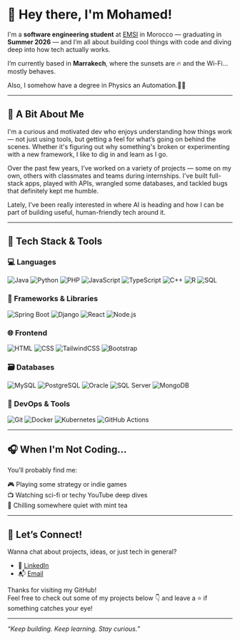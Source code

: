 # 👋 Hey there, I'm Mohamed!

I'm a **software engineering student** at [EMSI](https://www.emsi.ma/) in Morocco — graduating in **Summer 2026** — and I’m all about building cool things with code and diving deep into how tech actually works.

I’m currently based in **Marrakech**, where the sunsets are 🔥 and the Wi-Fi... mostly behaves.

Also, I somehow have a degree in Physics an Automation.🤷‍♂️

---

## 🧠 A Bit About Me

I'm a curious and motivated dev who enjoys understanding how things work — not just using tools, but getting a feel for what’s going on behind the scenes. Whether it's figuring out why something's broken or experimenting with a new framework, I like to dig in and learn as I go.

Over the past few years, I’ve worked on a variety of projects — some on my own, others with classmates and teams during internships. I've built full-stack apps, played with APIs, wrangled some databases, and tackled bugs that definitely kept me humble.

Lately, I’ve been really interested in where AI is heading and how I can be part of building useful, human-friendly tech around it.

---

## 🧰 Tech Stack & Tools

### 💻 Languages

![Java](https://img.shields.io/badge/Java-007396?style=for-the-badge&logo=java&logoColor=white)
![Python](https://img.shields.io/badge/Python-3776AB?style=for-the-badge&logo=python&logoColor=white)
![PHP](https://img.shields.io/badge/PHP-777BB4?style=for-the-badge&logo=php&logoColor=white)
![JavaScript](https://img.shields.io/badge/JavaScript-F7DF1E?style=for-the-badge&logo=javascript&logoColor=black)
![TypeScript](https://img.shields.io/badge/TypeScript-3178C6?style=for-the-badge&logo=typescript&logoColor=white)
![C++](https://img.shields.io/badge/C++-00599C?style=for-the-badge&logo=c%2B%2B&logoColor=white)
![R](https://img.shields.io/badge/R-276DC3?style=for-the-badge&logo=r&logoColor=white)
![SQL](https://img.shields.io/badge/SQL-4479A1?style=for-the-badge&logo=sqlite&logoColor=white)

### 🧱 Frameworks & Libraries

![Spring Boot](https://img.shields.io/badge/Spring_Boot-6DB33F?style=for-the-badge&logo=spring-boot&logoColor=white)
![Django](https://img.shields.io/badge/Django-092E20?style=for-the-badge&logo=django&logoColor=white)
![React](https://img.shields.io/badge/React-20232A?style=for-the-badge&logo=react&logoColor=61DAFB)
![Node.js](https://img.shields.io/badge/Node.js-339933?style=for-the-badge&logo=nodedotjs&logoColor=white)

### 🌐 Frontend

![HTML](https://img.shields.io/badge/HTML5-E34F26?style=for-the-badge&logo=html5&logoColor=white)
![CSS](https://img.shields.io/badge/CSS3-1572B6?style=for-the-badge&logo=css3&logoColor=white)
![TailwindCSS](https://img.shields.io/badge/Tailwind_CSS-38B2AC?style=for-the-badge&logo=tailwind-css&logoColor=white)
![Bootstrap](https://img.shields.io/badge/Bootstrap-7952B3?style=for-the-badge&logo=bootstrap&logoColor=white)

### 🗃️ Databases

![MySQL](https://img.shields.io/badge/MySQL-4479A1?style=for-the-badge&logo=mysql&logoColor=white)
![PostgreSQL](https://img.shields.io/badge/PostgreSQL-336791?style=for-the-badge&logo=postgresql&logoColor=white)
![Oracle](https://img.shields.io/badge/Oracle-F80000?style=for-the-badge&logo=oracle&logoColor=white)
![SQL Server](https://img.shields.io/badge/SQL_Server-CC2927?style=for-the-badge&logo=microsoft-sql-server&logoColor=white)
![MongoDB](https://img.shields.io/badge/MongoDB-47A248?style=for-the-badge&logo=mongodb&logoColor=white)

### 🔧 DevOps & Tools

![Git](https://img.shields.io/badge/Git-F05032?style=for-the-badge&logo=git&logoColor=white)
![Docker](https://img.shields.io/badge/Docker-2496ED?style=for-the-badge&logo=docker&logoColor=white)
![Kubernetes](https://img.shields.io/badge/Kubernetes-326CE5?style=for-the-badge&logo=kubernetes&logoColor=white)
![GitHub Actions](https://img.shields.io/badge/GitHub_Actions-2088FF?style=for-the-badge&logo=githubactions&logoColor=white)

---

## 🎧 When I'm Not Coding...

You’ll probably find me:

🎮 Playing some strategy or indie games  
📺 Watching sci-fi or techy YouTube deep dives  
🍵 Chilling somewhere quiet with mint tea

---

## 🤝 Let’s Connect!

Wanna chat about projects, ideas, or just tech in general?

- 💼 [LinkedIn](www.linkedin.com/in/mohamedlahlami)
- 📬 [Email](mohamedlahlami@gmail.com)

Thanks for visiting my GitHub!  
Feel free to check out some of my projects below 👇 and leave a ⭐ if something catches your eye!

---

_“Keep building. Keep learning. Stay curious.”_
